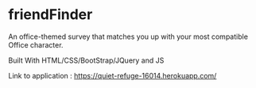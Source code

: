 # friendFinder

An office-themed survey that matches you up with your most compatible Office character.

Built With
HTML/CSS/BootStrap/JQuery and JS 

Link to application : https://quiet-refuge-16014.herokuapp.com/
